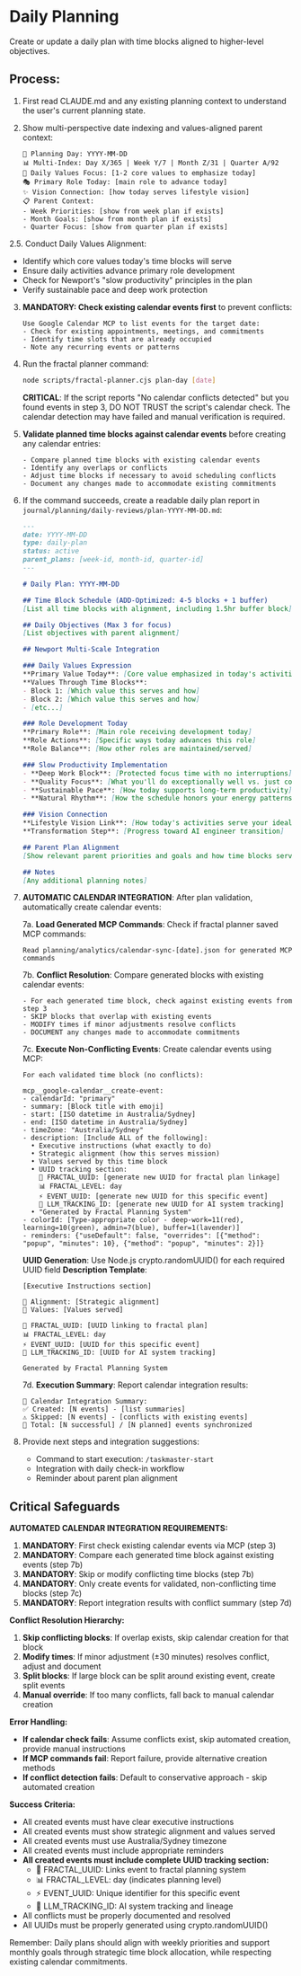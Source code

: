 # Daily Planning

Create or update a daily plan with time blocks aligned to higher-level objectives.

## Process:

1. First read CLAUDE.md and any existing planning context to understand the user's current planning state.

2. Show multi-perspective date indexing and values-aligned parent context:
   ```
   📅 Planning Day: YYYY-MM-DD
   📊 Multi-Index: Day X/365 | Week Y/7 | Month Z/31 | Quarter A/92  
   🎯 Daily Values Focus: [1-2 core values to emphasize today]
   🎭 Primary Role Today: [main role to advance today]
   ✨ Vision Connection: [how today serves lifestyle vision]
   📋 Parent Context:
   - Week Priorities: [show from week plan if exists]
   - Month Goals: [show from month plan if exists]
   - Quarter Focus: [show from quarter plan if exists]
   ```

2.5. Conduct Daily Values Alignment:
   - Identify which core values today's time blocks will serve
   - Ensure daily activities advance primary role development
   - Check for Newport's "slow productivity" principles in the plan
   - Verify sustainable pace and deep work protection

3. **MANDATORY: Check existing calendar events first** to prevent conflicts:
   ```
   Use Google Calendar MCP to list events for the target date:
   - Check for existing appointments, meetings, and commitments
   - Identify time slots that are already occupied
   - Note any recurring events or patterns
   ```

4. Run the fractal planner command:
   ```bash
   node scripts/fractal-planner.cjs plan-day [date]
   ```
   
   **CRITICAL**: If the script reports "No calendar conflicts detected" but you found events in step 3, DO NOT TRUST the script's calendar check. The calendar detection may have failed and manual verification is required.

5. **Validate planned time blocks against calendar events** before creating any calendar entries:
   ```
   - Compare planned time blocks with existing calendar events
   - Identify any overlaps or conflicts
   - Adjust time blocks if necessary to avoid scheduling conflicts
   - Document any changes made to accommodate existing commitments
   ```

6. If the command succeeds, create a readable daily plan report in `journal/planning/daily-reviews/plan-YYYY-MM-DD.md`:

   ```markdown
   ---
   date: YYYY-MM-DD
   type: daily-plan
   status: active
   parent_plans: [week-id, month-id, quarter-id]
   ---

   # Daily Plan: YYYY-MM-DD

   ## Time Block Schedule (ADD-Optimized: 4-5 blocks + 1 buffer)
   [List all time blocks with alignment, including 1.5hr buffer block]

   ## Daily Objectives (Max 3 for focus)
   [List objectives with parent alignment]

   ## Newport Multi-Scale Integration

   ### Daily Values Expression
   **Primary Value Today**: [Core value emphasized in today's activities]
   **Values Through Time Blocks**:
   - Block 1: [Which value this serves and how]
   - Block 2: [Which value this serves and how]
   - [etc...]

   ### Role Development Today
   **Primary Role**: [Main role receiving development today]
   **Role Actions**: [Specific ways today advances this role]
   **Role Balance**: [How other roles are maintained/served]

   ### Slow Productivity Implementation
   - **Deep Work Block**: [Protected focus time with no interruptions]
   - **Quality Focus**: [What you'll do exceptionally well vs. just completing]
   - **Sustainable Pace**: [How today supports long-term productivity]
   - **Natural Rhythm**: [How the schedule honors your energy patterns]

   ### Vision Connection
   **Lifestyle Vision Link**: [How today's activities serve your ideal future]
   **Transformation Step**: [Progress toward AI engineer transition]

   ## Parent Plan Alignment
   [Show relevant parent priorities and goals and how time blocks serve them]
   
   ## Notes
   [Any additional planning notes]
   ```

7. **AUTOMATIC CALENDAR INTEGRATION**: After plan validation, automatically create calendar events:

   7a. **Load Generated MCP Commands**: Check if fractal planner saved MCP commands:
   ```
   Read planning/analytics/calendar-sync-[date].json for generated MCP commands
   ```
   
   7b. **Conflict Resolution**: Compare generated blocks with existing calendar events:
   ```
   - For each generated time block, check against existing events from step 3
   - SKIP blocks that overlap with existing events
   - MODIFY times if minor adjustments resolve conflicts  
   - DOCUMENT any changes made to accommodate commitments
   ```
   
   7c. **Execute Non-Conflicting Events**: Create calendar events using MCP:
   ```
   For each validated time block (no conflicts):
   
   mcp__google-calendar__create-event:
   - calendarId: "primary" 
   - summary: [Block title with emoji]
   - start: [ISO datetime in Australia/Sydney]
   - end: [ISO datetime in Australia/Sydney] 
   - timeZone: "Australia/Sydney"
   - description: [Include ALL of the following]:
     • Executive instructions (what exactly to do)
     • Strategic alignment (how this serves mission)
     • Values served by this time block
     • UUID tracking section:
       🔗 FRACTAL_UUID: [generate new UUID for fractal plan linkage]
       📊 FRACTAL_LEVEL: day
       ⚡ EVENT_UUID: [generate new UUID for this specific event]
       🎯 LLM_TRACKING_ID: [generate new UUID for AI system tracking]
     • "Generated by Fractal Planning System"
   - colorId: [Type-appropriate color - deep-work=11(red), learning=10(green), admin=7(blue), buffer=1(lavender)]
   - reminders: {"useDefault": false, "overrides": [{"method": "popup", "minutes": 10}, {"method": "popup", "minutes": 2}]}
   ```
   
   **UUID Generation**: Use Node.js crypto.randomUUID() for each required UUID field
   **Description Template**:
   ```
   [Executive Instructions section]
   
   🎯 Alignment: [Strategic alignment]
   🚀 Values: [Values served]
   
   🔗 FRACTAL_UUID: [UUID linking to fractal plan]
   📊 FRACTAL_LEVEL: day
   ⚡ EVENT_UUID: [UUID for this specific event]  
   🎯 LLM_TRACKING_ID: [UUID for AI system tracking]
   
   Generated by Fractal Planning System
   ```
   
   7d. **Execution Summary**: Report calendar integration results:
   ```
   📅 Calendar Integration Summary:
   ✅ Created: [N events] - [list summaries]
   ⚠️ Skipped: [N events] - [conflicts with existing events]
   📝 Total: [N successful] / [N planned] events synchronized
   ```

8. Provide next steps and integration suggestions:
   - Command to start execution: `/taskmaster-start`
   - Integration with daily check-in workflow
   - Reminder about parent plan alignment

## Critical Safeguards

**AUTOMATED CALENDAR INTEGRATION REQUIREMENTS:**
1. **MANDATORY**: First check existing calendar events via MCP (step 3)
2. **MANDATORY**: Compare each generated time block against existing events (step 7b)  
3. **MANDATORY**: Skip or modify conflicting time blocks (step 7b)
4. **MANDATORY**: Only create events for validated, non-conflicting time blocks (step 7c)
5. **MANDATORY**: Report integration results with conflict summary (step 7d)

**Conflict Resolution Hierarchy:**
1. **Skip conflicting blocks**: If overlap exists, skip calendar creation for that block
2. **Modify times**: If minor adjustment (±30 minutes) resolves conflict, adjust and document
3. **Split blocks**: If large block can be split around existing event, create split events
4. **Manual override**: If too many conflicts, fall back to manual calendar creation

**Error Handling:**
- **If calendar check fails**: Assume conflicts exist, skip automated creation, provide manual instructions
- **If MCP commands fail**: Report failure, provide alternative creation methods
- **If conflict detection fails**: Default to conservative approach - skip automated creation

**Success Criteria:**
- All created events must have clear executive instructions
- All created events must show strategic alignment and values served
- All created events must use Australia/Sydney timezone
- All created events must include appropriate reminders
- **All created events must include complete UUID tracking section:**
  - 🔗 FRACTAL_UUID: Links event to fractal planning system
  - 📊 FRACTAL_LEVEL: day (indicates planning level)
  - ⚡ EVENT_UUID: Unique identifier for this specific event
  - 🎯 LLM_TRACKING_ID: AI system tracking and lineage
- All conflicts must be properly documented and resolved
- All UUIDs must be properly generated using crypto.randomUUID()

Remember: Daily plans should align with weekly priorities and support monthly goals through strategic time block allocation, while respecting existing calendar commitments.